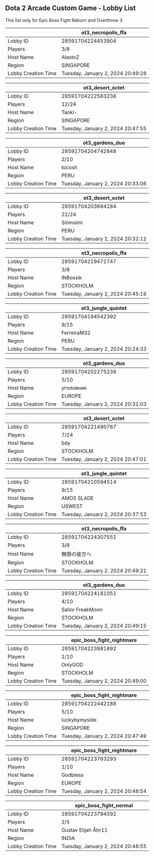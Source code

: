 ## Dota 2 Arcade Custom Game - Lobby List

This list only for Epic Boss Fight Reborn and Overthrow 3

|  | ot3_necropolis_ffa |
| ------ | ------ |
| Lobby ID | 28591704224453904 |
| Players | 3/8 |
| Host Name | AlastoZ |
| Region | SINGAPORE |
| Lobby Creation Time | Tuesday, January 2, 2024 20:49:28 |


|  | ot3_desert_octet |
| ------ | ------ |
| Lobby ID | 28591704222583238 |
| Players | 12/24 |
| Host Name | Taoki- |
| Region | SINGAPORE |
| Lobby Creation Time | Tuesday, January 2, 2024 20:47:55 |


|  | ot3_gardens_duo |
| ------ | ------ |
| Lobby ID | 28591704204742848 |
| Players | 2/10 |
| Host Name | tocosh |
| Region | PERU |
| Lobby Creation Time | Tuesday, January 2, 2024 20:33:06 |


|  | ot3_desert_octet |
| ------ | ------ |
| Lobby ID | 28591704203684284 |
| Players | 22/24 |
| Host Name | Sinmsimi |
| Region | PERU |
| Lobby Creation Time | Tuesday, January 2, 2024 20:32:12 |


|  | ot3_necropolis_ffa |
| ------ | ------ |
| Lobby ID | 28591704219472747 |
| Players | 3/8 |
| Host Name | INBossik |
| Region | STOCKHOLM |
| Lobby Creation Time | Tuesday, January 2, 2024 20:45:19 |


|  | ot3_jungle_quintet |
| ------ | ------ |
| Lobby ID | 28591704194542392 |
| Players | 9/15 |
| Host Name | FerreiraM32 |
| Region | PERU |
| Lobby Creation Time | Tuesday, January 2, 2024 20:24:33 |


|  | ot3_gardens_duo |
| ------ | ------ |
| Lobby ID | 28591704202275238 |
| Players | 5/10 |
| Host Name | уголовник |
| Region | EUROPE |
| Lobby Creation Time | Tuesday, January 2, 2024 20:31:03 |


|  | ot3_desert_octet |
| ------ | ------ |
| Lobby ID | 28591704221490767 |
| Players | 7/24 |
| Host Name | bdy |
| Region | STOCKHOLM |
| Lobby Creation Time | Tuesday, January 2, 2024 20:47:01 |


|  | ot3_jungle_quintet |
| ------ | ------ |
| Lobby ID | 28591704210594514 |
| Players | 9/15 |
| Host Name | AMOS SLADE |
| Region | USWEST |
| Lobby Creation Time | Tuesday, January 2, 2024 20:37:53 |


|  | ot3_necropolis_ffa |
| ------ | ------ |
| Lobby ID | 28591704224307551 |
| Players | 3/8 |
| Host Name | 無限の彼方へ |
| Region | STOCKHOLM |
| Lobby Creation Time | Tuesday, January 2, 2024 20:49:21 |


|  | ot3_gardens_duo |
| ------ | ------ |
| Lobby ID | 28591704224181051 |
| Players | 4/10 |
| Host Name | Sailor FreakMoon |
| Region | STOCKHOLM |
| Lobby Creation Time | Tuesday, January 2, 2024 20:49:15 |


|  | epic_boss_fight_nightmare |
| ------ | ------ |
| Lobby ID | 28591704223881892 |
| Players | 1/10 |
| Host Name | OnlyGOD |
| Region | STOCKHOLM |
| Lobby Creation Time | Tuesday, January 2, 2024 20:49:00 |


|  | epic_boss_fight_nightmare |
| ------ | ------ |
| Lobby ID | 28591704222442188 |
| Players | 5/10 |
| Host Name | luckybymyside |
| Region | SINGAPORE |
| Lobby Creation Time | Tuesday, January 2, 2024 20:47:49 |


|  | epic_boss_fight_nightmare |
| ------ | ------ |
| Lobby ID | 28591704223763293 |
| Players | 1/10 |
| Host Name | Godbless |
| Region | EUROPE |
| Lobby Creation Time | Tuesday, January 2, 2024 20:48:54 |


|  | epic_boss_fight_normal |
| ------ | ------ |
| Lobby ID | 28591704223794592 |
| Players | 2/5 |
| Host Name | Gustav Elijah Åhr11 |
| Region | INDIA |
| Lobby Creation Time | Tuesday, January 2, 2024 20:48:55 |


